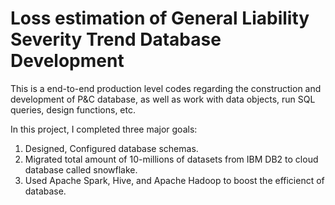 # Loss estimation of General Liability Severity Trend Database Development
This is a end-to-end production level codes regarding the construction and development of P&C database, as well as work with data objects, 
run SQL queries, design functions, etc. 

In this project, I completed three major goals: 
1) Designed, Configured database schemas.  
2) Migrated total amount of 10-millions of datasets from IBM DB2 to cloud database called snowflake.
3) Used Apache Spark, Hive, and Apache Hadoop to boost the efficienct of database. 
